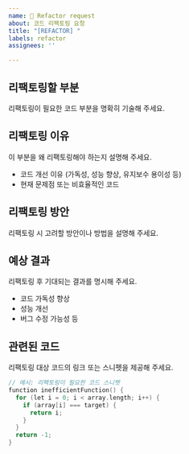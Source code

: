 ```yaml
---
name: 🔨 Refactor request
about: 코드 리팩토링 요청
title: "[REFACTOR] "
labels: refactor
assignees: ''

---
```


## 리팩토링할 부분
리팩토링이 필요한 코드 부분을 명확히 기술해 주세요.

## 리팩토링 이유
이 부분을 왜 리팩토링해야 하는지 설명해 주세요.
- 코드 개선 이유 (가독성, 성능 향상, 유지보수 용이성 등)
- 현재 문제점 또는 비효율적인 코드

## 리팩토링 방안
리팩토링 시 고려할 방안이나 방법을 설명해 주세요.

## 예상 결과
리팩토링 후 기대되는 결과를 명시해 주세요.
- 코드 가독성 향상
- 성능 개선
- 버그 수정 가능성 등

## 관련된 코드
리팩토링 대상 코드의 링크 또는 스니펫을 제공해 주세요.
```cpp
// 예시: 리팩토링이 필요한 코드 스니펫
function inefficientFunction() {
  for (let i = 0; i < array.length; i++) {
    if (array[i] === target) {
      return i;
    }
  }
  return -1;
}